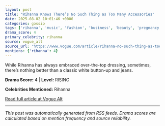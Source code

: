 ```yaml
---
layout: post
title: "Rihanna Knows There’s No Such Thing as Too Many Accessories"
date: 2025-08-02 10:01:46 +0000
categories: gossip
tags: ['rihanna', 'music', 'fashion', 'business', 'beauty', 'pregnancy', 'source-vogue_alt', 'drama-rising']
drama_score: 4
primary_celebrity: rihanna
source: vogue_alt
source_url: "https://www.vogue.com/article/rihanna-no-such-thing-as-too-many-accessories"
mentions: {'rihanna': 4}
---
```


While Rihanna has always embraced over-the-top dressing, sometimes, there’s nothing better than a classic white button-up and jeans.

**Drama Score:** 4 | **Level:** RISING

**Celebrities Mentioned:** Rihanna

[Read full article at Vogue Alt](https://www.vogue.com/article/rihanna-no-such-thing-as-too-many-accessories)

---
*This post was automatically generated from RSS feeds. Drama scores are calculated based on mention frequency and source reliability.*
